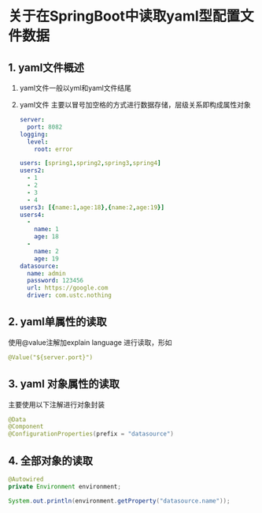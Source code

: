 # 关于在SpringBoot中读取yaml型配置文件数据

## 1.  yaml文件概述

1.  yaml文件一般以yml和yaml文件结尾

2. yaml文件 主要以冒号加空格的方式进行数据存储，层级关系即构成属性对象

   ```yaml
   server:
     port: 8082
   logging:
     level:
       root: error
   
   users: [spring1,spring2,spring3,spring4]
   users2:
     - 1
     - 2
     - 3
     - 4
   users3: [{name:1,age:18},{name:2,age:19}]
   users4:
     -
       name: 1
       age: 18
     -
       name: 2
       age: 19
   datasource:
     name: admin
     password: 123456
     url: https://google.com
     driver: com.ustc.nothing
   ```

## 2. yaml单属性的读取

使用@value注解加explain language 进行读取，形如

```yaml
@Value("${server.port}")
```

## 3. yaml 对象属性的读取

主要使用以下注解进行对象封装

```java
@Data
@Component
@ConfigurationProperties(prefix = "datasource")
```

## 4. 全部对象的读取

```java
@Autowired
private Environment environment;
```

```java
System.out.println(environment.getProperty("datasource.name"));
```